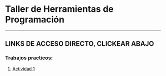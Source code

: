 # Taller de Herramientas de Programación
---
## LINKS DE ACCESO DIRECTO, CLICKEAR ABAJO

### Trabajos practicos:
1. [Actividad 1](./src/actividad_1/)
